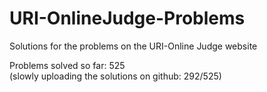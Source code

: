 # URI-OnlineJudge-Problems
Solutions for the problems on the URI-Online Judge website

Problems solved so far: 525  
(slowly uploading the solutions on github: 292/525)  